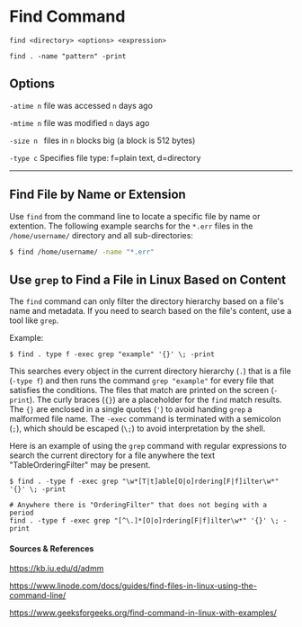 # Find Command

`find <directory> <options> <expression>`


```shell
find . -name "pattern" -print
```

## Options

`-atime n` file was accessed `n` days ago

`-mtime n` file was modified `n` days ago

`-size n ` files in `n` blocks big (a block is 512 bytes)

`-type c` Specifies file type: f=plain text, d=directory


<hr>

## Find File by Name or Extension
Use `find` from the command line to locate a specific file by name or extention. The following example searchs for the `*.err` files in the `/home/username/` directory and all sub-directories:

```bash
$ find /home/username/ -name "*.err"
```

## Use `grep` to Find a File in Linux Based on Content
The `find` command can only filter the directory hierarchy based on a file's name and metadata. If you need to search based on the file's content, use a tool like `grep`. 

Example:
```shell
$ find . type f -exec grep "example" '{}' \; -print
```
This searches every object in the current directory hierarchy (`.`) that is a file (`-type f`) and then runs the command `grep "example"` for every file that satisfies the conditions. The files that match are printed on the screen (`-print`). The curly braces (`{}`) are a placeholder for the `find` match results. The `{}` are enclosed in a single quotes (`'`) to avoid handing `grep` a malformed file name. The `-exec` command is terminated with a semicolon (`;`), which should be escaped (`\;`) to avoid interpretation by the shell.


Here is an example of using the `grep` command with regular expressions to search the current directory for a file anywhere the text "TableOrderingFilter" may be present.

```shell
$ find . -type f -exec grep "\w*[T|t]able[O|o]rdering[F|f]ilter\w*" '{}' \; -print

# Anywhere there is "OrderingFilter" that does not beging with a period
find . -type f -exec grep "[^\.]*[O|o]rdering[F|f]ilter\w*" '{}' \; -print
```

#### Sources & References

https://kb.iu.edu/d/admm

https://www.linode.com/docs/guides/find-files-in-linux-using-the-command-line/

https://www.geeksforgeeks.org/find-command-in-linux-with-examples/


